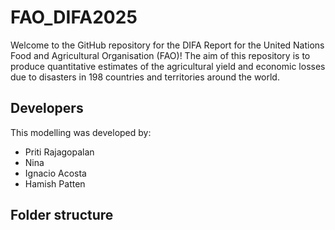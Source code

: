 # FAO_DIFA2025
Welcome to the GitHub repository for the DIFA Report for the United Nations Food and Agricultural Organisation (FAO)! The aim of this repository is to produce quantitative estimates of the agricultural yield and economic losses due to disasters in 198 countries and territories around the world.

## Developers
This modelling was developed by:
- Priti Rajagopalan
- Nina
- Ignacio Acosta
- Hamish Patten

## Folder structure


